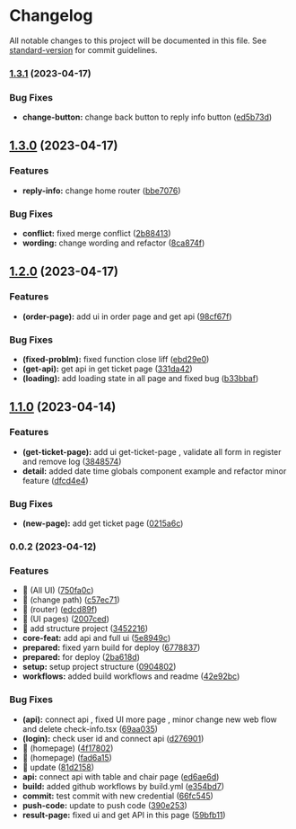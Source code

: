 # Changelog

All notable changes to this project will be documented in this file. See [standard-version](https://github.com/conventional-changelog/standard-version) for commit guidelines.

### [1.3.1](https://github.com/Tweed-tech/com-edu-reuion-liff/compare/1.3.0...1.3.1) (2023-04-17)


### Bug Fixes

* **change-button:** change back button to reply info button ([ed5b73d](https://github.com/Tweed-tech/com-edu-reuion-liff/commit/ed5b73de4d82cf3f9081d2a60f1cdb27f3d9b0bb))

## [1.3.0](https://github.com/Tweed-tech/com-edu-reuion-liff/compare/1.2.0...1.3.0) (2023-04-17)


### Features

* **reply-info:** change home router ([bbe7076](https://github.com/Tweed-tech/com-edu-reuion-liff/commit/bbe70769005caf731c0f8884f0bc36d624c1b402))


### Bug Fixes

* **conflict:** fixed merge conflict ([2b88413](https://github.com/Tweed-tech/com-edu-reuion-liff/commit/2b88413bfd8ff1c9fea86e3b65911bfef1693870))
* **wording:** change wording and refactor ([8ca874f](https://github.com/Tweed-tech/com-edu-reuion-liff/commit/8ca874fee3fbaa108009c6de9806ee73fb884a37))

## [1.2.0](https://github.com/Tweed-tech/com-edu-reuion-liff/compare/1.1.0...1.2.0) (2023-04-17)


### Features

* **(order-page):** add ui in order page and get api ([98cf67f](https://github.com/Tweed-tech/com-edu-reuion-liff/commit/98cf67f7c74a2a3b627bfcb735de3c7d30ce61e3))


### Bug Fixes

* **(fixed-problm):** fixed function close liff ([ebd29e0](https://github.com/Tweed-tech/com-edu-reuion-liff/commit/ebd29e0c17ae9eaac902bd0ba9abe3ae55fd5c17))
* **(get-api):** get api in get ticket page ([331da42](https://github.com/Tweed-tech/com-edu-reuion-liff/commit/331da42e1f9f14cdf749b2d753cf6e897df0daa7))
* **(loading):** add loading state in all page and fixed bug ([b33bbaf](https://github.com/Tweed-tech/com-edu-reuion-liff/commit/b33bbaff99cb88f0f2e86878f461b402bf89e2a9))

## [1.1.0](https://github.com/Tweed-tech/com-edu-reuion-liff/compare/0.0.2...1.1.0) (2023-04-14)


### Features

* **(get-ticket-page):** add ui get-ticket-page , validate all form in register and remove log ([3848574](https://github.com/Tweed-tech/com-edu-reuion-liff/commit/3848574a2c21b389c76948fe15b23a969ecbf0ac))
* **detail:** added date time globals component example and refactor minor feature ([dfcd4e4](https://github.com/Tweed-tech/com-edu-reuion-liff/commit/dfcd4e44d469bd5a7e73c7519e6a583530d9885a))


### Bug Fixes

* **(new-page):** add get ticket page ([0215a6c](https://github.com/Tweed-tech/com-edu-reuion-liff/commit/0215a6ca0beeddbdebdd866985e4d0c2027f8e18))

### 0.0.2 (2023-04-12)


### Features

* 🎸 (All UI) ([750fa0c](https://github.com/Tweed-tech/com-edu-reuion-liff/commit/750fa0c3b658af0244d1651a8af04de61db0f1c2))
* 🎸 (change path) ([c57ec71](https://github.com/Tweed-tech/com-edu-reuion-liff/commit/c57ec71568d299bf6eced854f7f9bd1ca54c62ab))
* 🎸 (router) ([edcd89f](https://github.com/Tweed-tech/com-edu-reuion-liff/commit/edcd89f3ef260c4baa55e1585982e54510b03121))
* 🎸 (UI pages) ([2007ced](https://github.com/Tweed-tech/com-edu-reuion-liff/commit/2007ced0a5b228136a6760413886ab82c3b419f6))
* 🎸 add structure project ([3452216](https://github.com/Tweed-tech/com-edu-reuion-liff/commit/345221695aa7388d69b91ad1d3b9d9f2a4631afa))
* **core-feat:** add api and full ui ([5e8949c](https://github.com/Tweed-tech/com-edu-reuion-liff/commit/5e8949c5f5b264d151c56cf97432e23d64ae4ad4))
* **prepared:** fixed yarn build for deploy ([6778837](https://github.com/Tweed-tech/com-edu-reuion-liff/commit/6778837a36f0cfca62cd89690f44a249d3e6a844))
* **prepared:** for deploy ([2ba618d](https://github.com/Tweed-tech/com-edu-reuion-liff/commit/2ba618d1c6c438c72f29ad879dc217560a1df799))
* **setup:** setup project structure ([0904802](https://github.com/Tweed-tech/com-edu-reuion-liff/commit/09048021ef4342dd523c05eb2b707b16455f6889))
* **workflows:** added build workflows and readme ([42e92bc](https://github.com/Tweed-tech/com-edu-reuion-liff/commit/42e92bcf913efeff2d86a0169fa4317c7cbc0fbe))


### Bug Fixes

* **(api):** connect api , fixed UI more page , minor change new web flow and delete check-info.tsx ([69aa035](https://github.com/Tweed-tech/com-edu-reuion-liff/commit/69aa03536b6f4369580c52ae0e3a7168e300fcbc))
* **(login):** check user id and connect api ([d276901](https://github.com/Tweed-tech/com-edu-reuion-liff/commit/d27690158f8e14d4021824c544b4959610d33796))
* 🐛 (homepage) ([4f17802](https://github.com/Tweed-tech/com-edu-reuion-liff/commit/4f178025a8664d78992c6a4df151eb4f9347961f))
* 🐛 (homepage) ([fad6a15](https://github.com/Tweed-tech/com-edu-reuion-liff/commit/fad6a159d095a8f1c940e367cf7be864ae8513e5))
* 🐛 update ([81d2158](https://github.com/Tweed-tech/com-edu-reuion-liff/commit/81d2158b34afc5ecc147a9dbbadbde2148bfe2ff))
* **api:** connect api with table and chair page ([ed6ae6d](https://github.com/Tweed-tech/com-edu-reuion-liff/commit/ed6ae6d6e3155fb6bfae0998cffdb5bc32a35c8f))
* **build:** added github workflows by build.yml ([e354bd7](https://github.com/Tweed-tech/com-edu-reuion-liff/commit/e354bd788e633aa072eb557c9df282744e0a5dda))
* **commit:** test commit with new credential ([66fc545](https://github.com/Tweed-tech/com-edu-reuion-liff/commit/66fc545ddf4c38143eb78daf0662a17bead1216a))
* **push-code:** update to push code ([390e253](https://github.com/Tweed-tech/com-edu-reuion-liff/commit/390e253c7fb1e68f6f39ef64b0655e49240bd326))
* **result-page:** fixed ui and get API in this page ([59bfb11](https://github.com/Tweed-tech/com-edu-reuion-liff/commit/59bfb11ffa246f50075446b86d81b3c1166c5fda))
